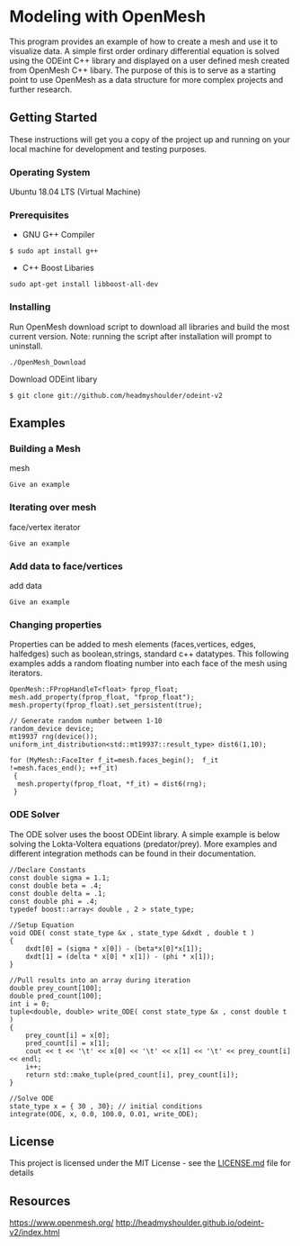 # Modeling with OpenMesh

This program provides an example of how to create a mesh and use it to visualize data. A simple first order ordinary differential equation is solved using the ODEint C++ library and displayed on a user defined mesh created from OpenMesh C++ libary. The purpose of this is to serve as a starting point to use OpenMesh as a data structure for more complex projects and further research.   

## Getting Started

These instructions will get you a copy of the project up and running on your local machine for development and testing purposes. 

### Operating System

Ubuntu 18.04 LTS (Virtual Machine)

### Prerequisites

- GNU G++ Compiler
```
$ sudo apt install g++
```
- C++ Boost Libaries
```
sudo apt-get install libboost-all-dev
```
### Installing

Run OpenMesh download script to download all libraries and build the most current version. Note: running the script after installation will prompt to uninstall.

```
./OpenMesh_Download
```
Download ODEint libary

```
$ git clone git://github.com/headmyshoulder/odeint-v2
```

## Examples

### Building a Mesh

mesh

```
Give an example
```

### Iterating over mesh

face/vertex iterator
```
Give an example
```

### Add data to face/vertices

add data
```
Give an example
```
### Changing properties
Properties can be added to mesh elements (faces,vertices, edges, halfedges) such as boolean,strings, standard c++ datatypes. This following examples adds a random floating number into each face of the mesh using iterators.
```
OpenMesh::FPropHandleT<float> fprop_float;
mesh.add_property(fprop_float, "fprop_float");
mesh.property(fprop_float).set_persistent(true);

// Generate random number between 1-10
random_device device;
mt19937 rng(device());
uniform_int_distribution<std::mt19937::result_type> dist6(1,10);

for (MyMesh::FaceIter f_it=mesh.faces_begin();  f_it !=mesh.faces_end(); ++f_it)
 {
  mesh.property(fprop_float, *f_it) = dist6(rng);
 }
```

### ODE Solver

The ODE solver uses the boost ODEint library. A simple example is below solving the Lokta-Voltera equations (predator/prey). More examples and different integration methods can be found in their documentation.
```
//Declare Constants
const double sigma = 1.1;
const double beta = .4;
const double delta = .1;
const double phi = .4;
typedef boost::array< double , 2 > state_type;

//Setup Equation
void ODE( const state_type &x , state_type &dxdt , double t )
{
    dxdt[0] = (sigma * x[0]) - (beta*x[0]*x[1]);
    dxdt[1] = (delta * x[0] * x[1]) - (phi * x[1]);
}

//Pull results into an array during iteration
double prey_count[100];
double pred_count[100];
int i = 0;
tuple<double, double> write_ODE( const state_type &x , const double t )
{ 
    prey_count[i] = x[0];
    pred_count[i] = x[1];
    cout << t << '\t' << x[0] << '\t' << x[1] << '\t' << prey_count[i] << endl;
    i++;
    return std::make_tuple(pred_count[i], prey_count[i]);
}

//Solve ODE
state_type x = { 30 , 30}; // initial conditions
integrate(ODE, x, 0.0, 100.0, 0.01, write_ODE);
```
## License

This project is licensed under the MIT License - see the [LICENSE.md](LICENSE.md) file for details

## Resources

https://www.openmesh.org/
http://headmyshoulder.github.io/odeint-v2/index.html
